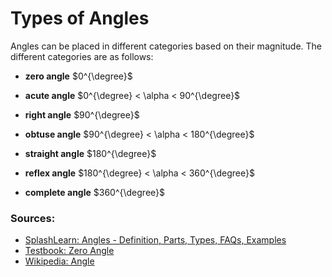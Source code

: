# Types of Angles

Angles can be placed in different categories based on their
magnitude. The different categories are as follows:

- **zero angle** $0^{\degree}$

- **acute angle** $0^{\degree} < \alpha < 90^{\degree}$

- **right angle** $90^{\degree}$

- **obtuse angle** $90^{\degree} < \alpha < 180^{\degree}$

- **straight angle** $180^{\degree}$

- **reflex angle** $180^{\degree} < \alpha < 360^{\degree}$

- **complete angle** $360^{\degree}$

### Sources:

- [SplashLearn: Angles - Definition, Parts, Types, FAQs, Examples](https://www.splashlearn.com/math-vocabulary/geometry/angle)
- [Testbook: Zero Angle](https://testbook.com/maths/zero-angle)
- [Wikipedia: Angle](https://en.wikipedia.org/wiki/Angle)
